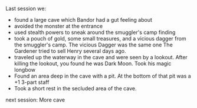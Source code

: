 Last session we:

* found a large cave which Bandor had a gut feeling about
* avoided the monster at the entrance
* used stealth powers to sneak around the smuggler's camp finding
* took a pouch of gold, some small treasures, and a vicious dagger from the smuggler's camp. The vicious Dagger was the same one The Gardener tried to sell Henry several days ago.
* traveled up the waterway in the cave and were seen by a lookout. After killing the lookout, you found he was Dark Moon. Took his magic longbow
* Found an area deep in the cave with a pit. At the bottom of that pit was a +1 3-part staff
* Took a short rest in the secluded area of the cave.

next session: More cave